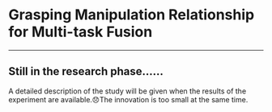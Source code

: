 # Grasping Manipulation Relationship for Multi-task Fusion

----------------

## Still in the research phase......

A detailed description of the study will be given when the results of the experiment are available.:disappointed:The innovation is too small at the same time.

